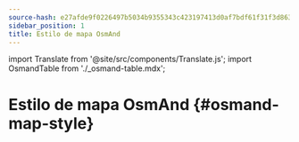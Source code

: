 ```yaml
---
source-hash: e27afde9f0226497b5034b9355343c423197413d0af7bdf61f31f3d86311f7e5
sidebar_position: 1
title: Estilo de mapa OsmAnd
---
```

import Translate from '@site/src/components/Translate.js';
import OsmandTable from './_osmand-table.mdx';

# Estilo de mapa OsmAnd {#osmand-map-style}
<Translate android="yes" id="default_render_descr" />

<OsmandTable/>